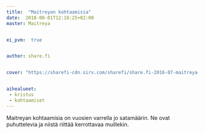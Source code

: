 ```yaml
---
title:  "Maitreyan kohtaamisia"
date:  2018-08-01T12:18:25+02:00
master: Maitreya


ei_pvm:  true


author: share.fi


cover: "https://sharefi-cdn.sirv.com/sharefi/share.fi-2016-07-maitreya-valeasussa-lontoossa-02.jpg"


aihealueet:
 - kristus
 - kohtaamiset
---
```

<p>Maitreyan kohtaamisia on vuosien varrella jo satamäärin. Ne ovat puhuttelevia ja niistä riittää kerrottavaa muillekin.</p>

